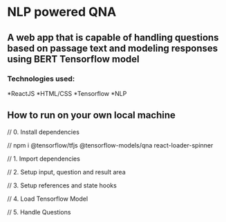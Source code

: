 # NLP powered QNA

## A web app that is capable of handling questions based on passage text and modeling responses using BERT Tensorflow model
### Technologies used:
*ReactJS
*HTML/CSS
*Tensorflow
*NLP

## How to run on your own local machine
// 0. Install dependencies

// npm i @tensorflow/tfjs @tensorflow-models/qna react-loader-spinner

// 1. Import dependencies

// 2. Setup input, question and result area

// 3. Setup references and state hooks

// 4. Load Tensorflow Model

// 5. Handle Questions
